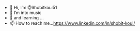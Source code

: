 - 👋 Hi, I’m @Shobitkoul51
- 👀 I’m into music
- 🌱 and learning ...
- 📫 How to reach me...https://www.linkedin.com/in/shobit-koul/

<!---
Shobitkoul51/Shobitkoul51 is a ✨ special ✨ repository because its `README.md` (this file) appears on your GitHub profile.
You can click the Preview link to take a look at your changes.
--->
